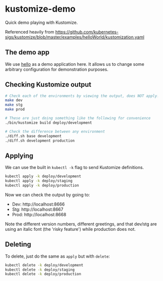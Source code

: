 # kustomize-demo

Quick demo playing with Kustomize.

Referenced heavily from https://github.com/kubernetes-sigs/kustomize/blob/master/examples/helloWorld/kustomization.yaml

## The demo app

We use [hello](https://github.com/monopole/hello) as a demo application here.
It allows us to change some arbitrary configuration for demonstration purposes.

## Checking Kustomize output

```bash
# Check each of the environments by viewing the output, does NOT apply!
make dev
make stg
make prod

# These are just doing something like the following for convenience
./bin/kustomize build deploy/development

# Check the difference between any environment
./diff.sh base development
./diff.sh development production
```

## Applying

We can use the built in `kubectl -k` flag to send Kustomize definitions.

```bash
kubectl apply -k deploy/development
kubectl apply -k deploy/staging
kubectl apply -k deploy/production
```

Now we can check the output by going to:

* Dev: http://localhost:8666
* Stg: http://localhost:8667
* Prod: http://localhost:8668

Note the different version numbers, different greetings, and that dev/stg are
using an italic font (the 'risky feature') while production does not.

## Deleting

To delete, just do the same as `apply` but with `delete`:

```bash
kubectl delete -k deploy/development
kubectl delete -k deploy/staging
kubectl delete -k deploy/production
```
